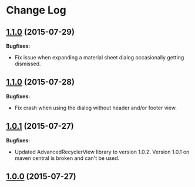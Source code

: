 Change Log
==========

## [1.1.0](https://github.com/sandrolutz/Android-Dialog/tree/1.1.1) (2015-07-29)

**Bugfixes:**

- Fix issue when expanding a material sheet dialog occasionally getting dismissed.

## [1.1.0](https://github.com/sandrolutz/Android-Dialog/tree/1.1.0) (2015-07-28)

**Bugfixes:**

- Fix crash when using the dialog without header and/or footer view.

## [1.0.1](https://github.com/sandrolutz/Android-Dialog/tree/1.0.1) (2015-07-27)

**Bugfixes:**

- Updated AdvancedRecyclerView library to version 1.0.2. Version 1.0.1 on maven central is broken and can't be used.

## [1.0.0](https://github.com/sandrolutz/Android-Dialog/tree/1.0.0) (2015-07-27)